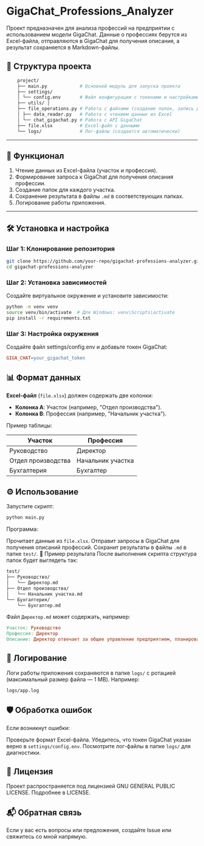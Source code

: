 # GigaChat_Professions_Analyzer

Проект предназначен для анализа профессий на предприятии с использованием модели GigaChat. Данные о профессиях берутся 
из Excel-файла, отправляются в GigaChat для получения описания, а результат сохраняется в Markdown-файлы.

## 📁 Структура проекта

```makefile
    project/ 
    ├── main.py            # Основной модуль для запуска проекта 
    ├── settings/ 
    │ └── config.env       # Файл конфигурации с токенами и настройками 
    ├── utils/ │ 
    ├── file_operations.py # Работа с файлами (создание папок, запись данных) 
    │ ├── data_reader.py   # Работа с чтением данных из Excel 
    │ └── chat_gigachat.py # Работа с API GigaChat 
    ├── file.xlsx          # Excel-файл с данными 
    └── logs/              # Лог-файлы (создается автоматически)
```

---

## 🚀 Функционал

1. Чтение данных из Excel-файла (участок и профессия).
2. Формирование запроса к GigaChat для получения описания профессии.
3. Создание папок для каждого участка.
4. Сохранение результата в файлы `.md` в соответствующих папках.
5. Логирование работы приложения.

---

## 🛠 Установка и настройка

### Шаг 1: Клонирование репозитория

```bash
git clone https://github.com/your-repo/gigachat-professions-analyzer.git
cd gigachat-professions-analyzer
```

### Шаг 2: Установка зависимостей
Создайте виртуальное окружение и установите зависимости:

```bash
python -m venv venv
source venv/bin/activate  # Для Windows: venv\Scripts\activate
pip install -r requirements.txt
```

### Шаг 3: Настройка окружения
Создайте файл settings/config.env и добавьте токен GigaChat:

```makefile
GIGA_CHAT=your_gigachat_token
```

## 📊 Формат данных
**Excel-файл** (`file.xlsx`) должен содержать две колонки:

* **Колонка A**: Участок (например, "Отдел производства").
* **Колонка B**: Профессия (например, "Начальник участка").

Пример таблицы:

| Участок            | Профессия         |
|--------------------|-------------------|
| Руководство        | Директор          |
| Отдел производства | Начальник участка |
| Бухгалтерия        | Бухгалтер         |

## ⚙️ Использование
Запустите скрипт:

```bash
python main.py
```

Программа:

Прочитает данные из `file.xlsx`.
Отправит запросы в GigaChat для получения описаний профессий.
Сохранит результаты в файлы `.md` в папке `test/`.
📁 Пример результата
После выполнения скрипта структура папок будет выглядеть так:

```makefile
test/
├── Руководство/
│   └── Директор.md
├── Отдел производства/
│   └── Начальник участка.md
└── Бухгалтерия/
    └── Бухгалтер.md
```

Файл `Директор.md` может содержать, например:

```makefile
Участок: Руководство
Профессия: Директор
Описание: Директор отвечает за общее управление предприятием, планирование стратегии развития и контроль исполнения задач.
```

## 📝 Логирование
Логи работы приложения сохраняются в папке `logs/` с ротацией (максимальный размер файла — 1 MB). Например:

```bash
logs/app.log
```

## 🛡️ Обработка ошибок
Если возникнут ошибки:

Проверьте формат Excel-файла.
Убедитесь, что токен GigaChat указан верно в `settings/config.env`.
Посмотрите лог-файлы в папке `logs/` для диагностики.

## 📄 Лицензия
Проект распространяется под лицензией GNU GENERAL PUBLIC LICENSE. Подробнее в LICENSE.

## 📬 Обратная связь
Если у вас есть вопросы или предложения, создайте Issue или свяжитесь со мной напрямую.

